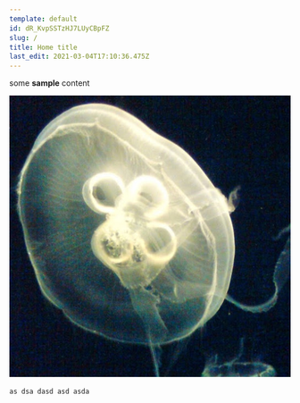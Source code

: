 ```yaml
---
template: default
id: dR_KvpSSTzHJ7LUyCBpFZ
slug: /
title: Home title
last_edit: 2021-03-04T17:10:36.475Z
---
```

some **sample** content

![test-alt](./test.jpg)

```
as dsa dasd asd asda
```